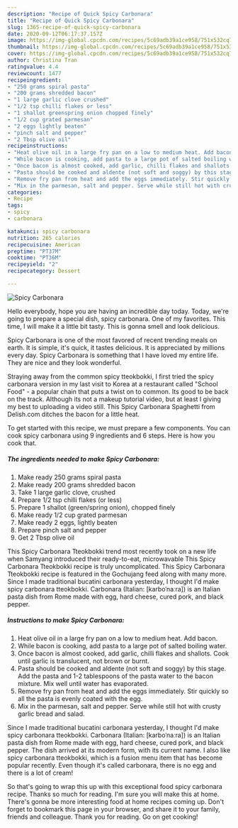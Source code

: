 ```yaml
---
description: "Recipe of Quick Spicy Carbonara"
title: "Recipe of Quick Spicy Carbonara"
slug: 1365-recipe-of-quick-spicy-carbonara
date: 2020-09-12T06:17:37.157Z
image: https://img-global.cpcdn.com/recipes/5c69adb39a1ce958/751x532cq70/spicy-carbonara-recipe-main-photo.jpg
thumbnail: https://img-global.cpcdn.com/recipes/5c69adb39a1ce958/751x532cq70/spicy-carbonara-recipe-main-photo.jpg
cover: https://img-global.cpcdn.com/recipes/5c69adb39a1ce958/751x532cq70/spicy-carbonara-recipe-main-photo.jpg
author: Christina Tran
ratingvalue: 4.4
reviewcount: 1477
recipeingredient:
- "250 grams spiral pasta"
- "200 grams shredded bacon"
- "1 large garlic clove crushed"
- "1/2 tsp chilli flakes or less"
- "1 shallot greenspring onion chopped finely"
- "1/2 cup grated parmesan"
- "2 eggs lightly beaten"
- "pinch salt and pepper"
- "2 Tbsp olive oil"
recipeinstructions:
- "Heat olive oil in a large fry pan on a low to medium heat. Add bacon."
- "While bacon is cooking, add pasta to a large pot of salted boiling water."
- "Once bacon is almost cooked, add garlic, chilli flakes and shallots. Cook until garlic is translucent, not brown or burnt."
- "Pasta should be cooked and aldente (not soft and soggy) by this stage. Add the pasta and 1-2 tablespoons of the pasta water to the bacon mixture. Mix well until water has evaporated."
- "Remove fry pan from heat and add the eggs immediately. Stir quickly so all the pasta is evenly coated with the egg."
- "Mix in the parmesan, salt and pepper. Serve while still hot with crusty garlic bread and salad."
categories:
- Recipe
tags:
- spicy
- carbonara

katakunci: spicy carbonara 
nutrition: 265 calories
recipecuisine: American
preptime: "PT37M"
cooktime: "PT36M"
recipeyield: "2"
recipecategory: Dessert

---
```



![Spicy Carbonara](https://img-global.cpcdn.com/recipes/5c69adb39a1ce958/751x532cq70/spicy-carbonara-recipe-main-photo.jpg)

Hello everybody, hope you are having an incredible day today. Today, we're going to prepare a special dish, spicy carbonara. One of my favorites. This time, I will make it a little bit tasty. This is gonna smell and look delicious.

Spicy Carbonara is one of the most favored of recent trending meals on earth. It is simple, it's quick, it tastes delicious. It is appreciated by millions every day. Spicy Carbonara is something that I have loved my entire life. They are nice and they look wonderful.

Straying away from the common spicy tteokbokki, I first tried the spicy carbonara version in my last visit to Korea at a restaurant called &#34;School Food&#34; - a popular chain that puts a twist on to common. Its good to be back on the track. Although its not a makeup tutorial video, but at least I giving my best to uploading a video still. This Spicy Carbonara Spaghetti from Delish.com ditches the bacon for a little heat.


To get started with this recipe, we must prepare a few components. You can cook spicy carbonara using 9 ingredients and 6 steps. Here is how you cook that.

<!--inarticleads1-->

##### The ingredients needed to make Spicy Carbonara:

1. Make ready 250 grams spiral pasta
1. Make ready 200 grams shredded bacon
1. Take 1 large garlic clove, crushed
1. Prepare 1/2 tsp chilli flakes (or less)
1. Prepare 1 shallot (green/spring onion), chopped finely
1. Make ready 1/2 cup grated parmesan
1. Make ready 2 eggs, lightly beaten
1. Prepare pinch salt and pepper
1. Get 2 Tbsp olive oil


This Spicy Carbonara Tteokbokki trend most recently took on a new life when Samyang introduced their ready-to-eat, microwavable This Spicy Carbonara Tteokbokki recipe is truly uncomplicated. This Spicy Carbonara Tteokbokki recipe is featured in the Gochujang feed along with many more. Since I made traditional bucatini carbonara yesterday, I thought I&#39;d make spicy carbonara tteokbokki. Carbonara (Italian: [karboˈnaːra]) is an Italian pasta dish from Rome made with egg, hard cheese, cured pork, and black pepper. 

<!--inarticleads2-->

##### Instructions to make Spicy Carbonara:

1. Heat olive oil in a large fry pan on a low to medium heat. Add bacon.
1. While bacon is cooking, add pasta to a large pot of salted boiling water.
1. Once bacon is almost cooked, add garlic, chilli flakes and shallots. Cook until garlic is translucent, not brown or burnt.
1. Pasta should be cooked and aldente (not soft and soggy) by this stage. Add the pasta and 1-2 tablespoons of the pasta water to the bacon mixture. Mix well until water has evaporated.
1. Remove fry pan from heat and add the eggs immediately. Stir quickly so all the pasta is evenly coated with the egg.
1. Mix in the parmesan, salt and pepper. Serve while still hot with crusty garlic bread and salad.


Since I made traditional bucatini carbonara yesterday, I thought I&#39;d make spicy carbonara tteokbokki. Carbonara (Italian: [karboˈnaːra]) is an Italian pasta dish from Rome made with egg, hard cheese, cured pork, and black pepper. The dish arrived at its modern form, with its current name. I also like spicy carbonara tteokbokki, which is a fusion menu item that has become popular recently. Even though it&#39;s called carbonara, there is no egg and there is a lot of cream! 

So that's going to wrap this up with this exceptional food spicy carbonara recipe. Thanks so much for reading. I'm sure you will make this at home. There's gonna be more interesting food at home recipes coming up. Don't forget to bookmark this page in your browser, and share it to your family, friends and colleague. Thank you for reading. Go on get cooking!
